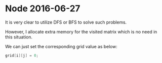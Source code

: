 # Node 2016-06-27

It is very clear to utilize DFS or BFS to solve such problems.

However, I allocate extra memory for the visited matrix which is no need in this situation.

We can just set the corresponding grid value as below: 

```c++
grid[i][j] = 0;
```
